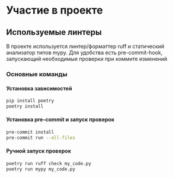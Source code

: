 # Участие в проекте

## Используемые линтеры

В проекте используется линтер/форматтер ruff и статический анализатор типов mypy.
Для удобства есть pre-commit-hook, запускающий необходимые проверки при коммите изменений

### Основные команды

#### Установка зависимостей
```bash
pip install poetry 
poetry install
```

#### Установка pre-commit и запуск проверок
```bash
pre-commit install
pre-commit run --all-files
```

#### Ручной запуск проверок
```bash
poetry run ruff check my_code.py
poetry run mypy my_code.py
```
